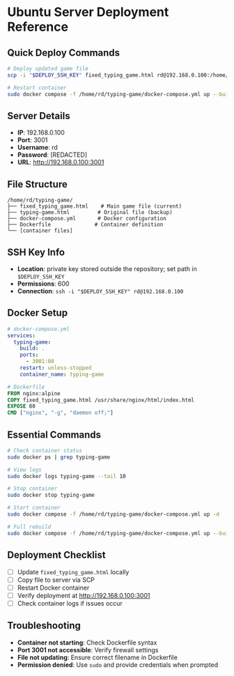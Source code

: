 # Ubuntu Server Deployment Reference

## Quick Deploy Commands
```bash
# Deploy updated game file
scp -i "$DEPLOY_SSH_KEY" fixed_typing_game.html rd@192.168.0.100:/home/rd/typing-game/

# Restart container
sudo docker compose -f /home/rd/typing-game/docker-compose.yml up --build -d
```

## Server Details
- **IP**: 192.168.0.100
- **Port**: 3001
- **Username**: rd
- **Password**: [REDACTED]
- **URL**: http://192.168.0.100:3001

## File Structure
```
/home/rd/typing-game/
├── fixed_typing_game.html    # Main game file (current)
├── typing-game.html         # Original file (backup)
├── docker-compose.yml       # Docker configuration
├── Dockerfile              # Container definition
└── [container files]
```

## SSH Key Info
- **Location**: private key stored outside the repository; set path in `$DEPLOY_SSH_KEY`
- **Permissions**: 600
- **Connection**: `ssh -i "$DEPLOY_SSH_KEY" rd@192.168.0.100`

## Docker Setup
```yaml
# docker-compose.yml
services:
  typing-game:
    build: .
    ports:
      - 3001:80
    restart: unless-stopped
    container_name: typing-game
```

```dockerfile
# Dockerfile
FROM nginx:alpine
COPY fixed_typing_game.html /usr/share/nginx/html/index.html
EXPOSE 80
CMD ["nginx", "-g", "daemon off;"]
```

## Essential Commands
```bash
# Check container status
sudo docker ps | grep typing-game

# View logs
sudo docker logs typing-game --tail 10

# Stop container
sudo docker stop typing-game

# Start container
sudo docker compose -f /home/rd/typing-game/docker-compose.yml up -d

# Full rebuild
sudo docker compose -f /home/rd/typing-game/docker-compose.yml up --build -d
```

## Deployment Checklist
- [ ] Update `fixed_typing_game.html` locally
- [ ] Copy file to server via SCP
- [ ] Restart Docker container
- [ ] Verify deployment at http://192.168.0.100:3001
- [ ] Check container logs if issues occur

## Troubleshooting
- **Container not starting**: Check Dockerfile syntax
- **Port 3001 not accessible**: Verify firewall settings
- **File not updating**: Ensure correct filename in Dockerfile
- **Permission denied**: Use `sudo` and provide credentials when prompted